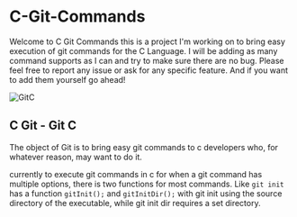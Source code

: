# C-Git-Commands

Welcome to C Git Commands this is a project I'm working on to bring easy execution of git commands for the C Language. 
I will be adding as many command supports as I can and try to make sure there are no bug. Please feel free to report any issue or ask for any specific feature.
And if you want to add them yourself go ahead!

![GitC](https://user-images.githubusercontent.com/22717512/161896503-374d00cc-05f9-431a-9abf-6914b86ca515.png)


## C Git - Git C

The object of Git is to bring easy git commands to c developers who, for whatever reason, may want to do it. 

currently to execute git commands in c for when a git command has multiple options, there is two functions for most commands. Like `git init` has a function `gitInit();` and `gitInitDir();` with git init using the source directory of the executable, while git init dir requires a set directory.
